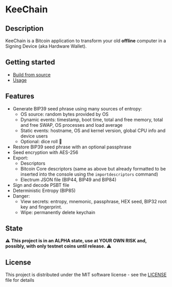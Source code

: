 # KeeChain

## Description

KeeChain is a Bitcoin application to transform your old **offline** computer in a Signing Device (aka Hardware Wallet).

## Getting started

* [Build from source](doc/build.md) 
* [Usage](doc/usage.md) 

## Features

* Generate BIP39 seed phrase using many sources of entropy:
    - OS source: random bytes provided by OS
    - Dynamic events: timestamp, boot time, total and free memory, total and free SWAP, OS processes and load average
    - Static events: hostname, OS and kernel version, global CPU info and device users
    - Optional: dice roll 🎲
* Restore BIP39 seed phrase with an optional passphrase
* Seed encryption with AES-256
* Export:
    - Descriptors
    - Bitcoin Core descriptors (same as above but already formatted to be inserted into the console using the `importdescriptors` command)
    - Electrum JSON file (BIP44, BIP49 and BIP84)
* Sign and decode PSBT file
* Deterministic Entropy (BIP85)
* Danger:
    - View secrets: entropy, mnemonic, passphrase, HEX seed, BIP32 root key and fingerprint.
    - Wipe: permanently delete keychain

## State

⚠️ **This project is in an ALPHA state, use at YOUR OWN RISK and, possibly, with only testnet coins until release.** ⚠️

## License

This project is distributed under the MIT software license - see the [LICENSE](LICENSE) file for details
